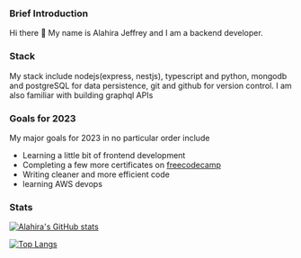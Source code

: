 ### Brief Introduction

Hi there 👋 My name is Alahira Jeffrey and I am a backend developer. 

### Stack
My stack include nodejs(express, nestjs), typescript and python, mongodb and postgreSQL for data persistence, git and github for version control. I am also familiar with building graphql APIs

### Goals for 2023

My major goals for 2023 in no particular order include
- Learning a little bit of frontend development
- Completing a few more certificates on [freecodecamp](https://www.freecodecamp.org/learn)
- Writing cleaner and more efficient code 
- learning AWS devops

### Stats
[![Alahira's GitHub stats](https://github-readme-stats-git-masterrstaa-rickstaa.vercel.app/api?username=alahirajeffrey)](https://github.com/anuraghazra/github-readme-stats)

[![Top Langs](https://github-readme-stats-git-masterrstaa-rickstaa.vercel.app/api/top-langs/?username=alahirajeffrey&hide=jupyter%20notebook)](https://github.com/anuraghazra/github-readme-stats)
